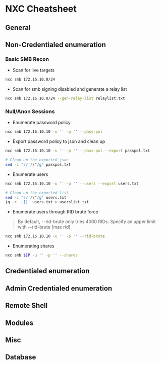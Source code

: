 # NXC Cheatsheet

## General

## Non-Credentialed enumeration
### Basic SMB Recon
* Scan for live targets
```bash
nxc smb 172.16.10.0/24
```
* Scan for smb signing disabled and generate a relay list
```bash
nxc smb 172.16.10.0/24 --gen-relay-list relaylist.txt
```

### Null/Anon Sessions
* Enumerate password policy
```bash
nxc smb 172.16.10.10 -u '' -p '' --pass-pol
```
* Export password policy to json and clean up
```bash
nxc smb 172.16.10.10 -u '' -p '' --pass-pol --export passpol.txt

# Clean up the exported json
sed -i "s/'/\"/g" passpol.txt
```
* Enumerate users
```bash
nxc smb 172.16.10.10 -u '' -p '' --users --export users.txt

# Clean up the exported list
sed -i "s/'/\"/g" users.txt
jq -r '.[]' users.txt > userslist.txt
```
* Enumerate users through RID brute force
> By default, --rid-brute only tries 4000 RIDs. Specify an upper limit with --rid-brute [max rid]  
```bash
nxc smb 172.16.10.10 -u '' -p '' --rid-brute
```
* Enumerating shares
```bash
nxc smb $IP -u '' -p '' --shares
```
## Credentialed enumeration

## Admin Credentialed enumeration

## Remote Shell

## Modules

## Misc

## Database
